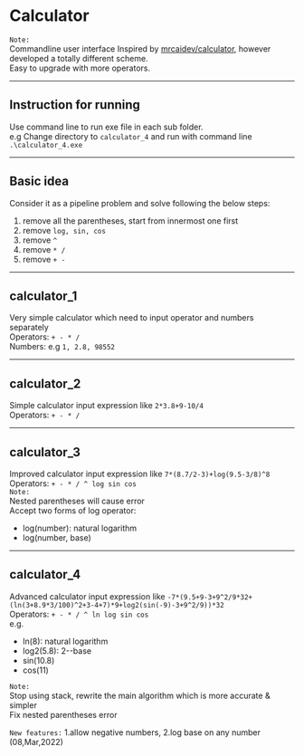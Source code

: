# Calculator

`Note:`<br/>
Commandline user interface
Inspired by [mrcaidev/calculator](https://github.com/mrcaidev/calculator), however developed a totally different scheme.<br/>
Easy to upgrade with more operators.

---

## Instruction for running

Use command line to run exe file in each sub folder.<br/>
e.g Change directory to `calculator_4` and run with command line `.\calculator_4.exe`

---

## Basic idea

Consider it as a pipeline problem and solve following the below steps:

1. remove all the parentheses, start from innermost one first
2. remove `log, sin, cos`
3. remove `^`
4. remove `* /`
5. remove `+ -`

---

## calculator_1

Very simple calculator which need to input operator and numbers separately<br/>
Operators: `+ - * /`<br/>
Numbers: e.g `1, 2.8, 98552`

---

## calculator_2

Simple calculator input expression like `2*3.8+9-10/4`<br/>
Operators: `+ - * /`

---

## calculator_3

Improved calculator input expression like `7*(8.7/2-3)+log(9.5-3/8)^8` <br/>
Operators: `+ - * / ^ log sin cos` <br/>
`Note:`<br/>
Nested parentheses will cause error<br/>
Accept two forms of log operator:

- log(number): natural logarithm
- log(number, base)

---

## calculator_4

Advanced calculator input expression like `-7*(9.5+9-3+9^2/9*32+(ln(3+8.9*3/100)^2+3-4+7)*9+log2(sin(-9)-3+9^2/9))*32` <br/>
Operators: `+ - * / ^ ln log sin cos` <br/>
e.g.<br/>

- ln(8): natural logarithm
- log2(5.8): 2--base
- sin(10.8)
- cos(11)

`Note:`<br/>
Stop using stack, rewrite the main algorithm which is more accurate & simpler<br/>
Fix nested parentheses error<br/>

`New features:` 1.allow negative numbers, 2.log base on any number (08,Mar,2022)<br/>

